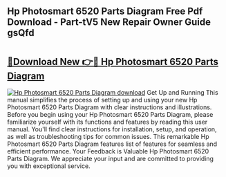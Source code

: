 ## Hp Photosmart 6520 Parts Diagram Free Pdf Download - Part-tV5 New Repair Owner Guide gsQfd

# <h2><a href="http://dfm3js.blite.top/?on=Hp+Photosmart+6520+Parts+Diagram">🔗Download New 👉🔴 Hp Photosmart 6520 Parts Diagram</a></h2>

[![Hp Photosmart 6520 Parts Diagram download](https://i.imgur.com/lujVjoI.png)](http://dfm3js.blite.top/?on=Hp+Photosmart+6520+Parts+Diagram)
Get Up and Running This manual simplifies the process of setting up and using your new Hp Photosmart 6520 Parts Diagram with clear instructions and illustrations. Before you begin using your Hp Photosmart 6520 Parts Diagram, please familiarize yourself with its functions and features by reading this user manual. You'll find clear instructions for installation, setup, and operation, as well as troubleshooting tips for common issues. This remarkable Hp Photosmart 6520 Parts Diagram features list of features for seamless and efficient performance. Your Feedback is Valuable Hp Photosmart 6520 Parts Diagram. We appreciate your input and are committed to providing you with exceptional service.
